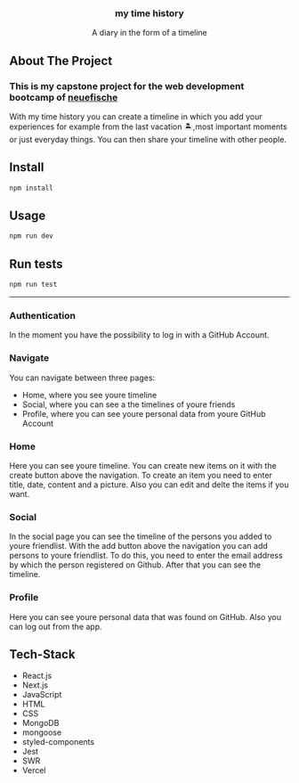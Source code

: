 <div align="center">
  <h3 align="center">my time history</h3>
  <p align="center">
    A diary in the form of a timeline
    <br />
  </p>
</div>

## About The Project
### This is my capstone project for the web development bootcamp of [neuefische](https://www.neuefische.de/)
With my time history you can create a timeline in which you add your experiences for example from the last vacation 🏝,most important moments or just everyday things. 
You can then share your timeline with other people. 

## Install

```sh
npm install
```

## Usage

```sh
npm run dev
```

## Run tests

```sh
npm run test
```
---
### Authentication 
In the moment you have the possibility to log in with a GitHub Account. 
### Navigate 
You can navigate between three pages:
* Home, where you see youre timeline
* Social, where you can see a the timelines of youre friends
* Profile, where you can see youre personal data from youre GitHub Account
### Home 
Here you can see youre timeline. You can create new items on it with the create button above the navigation. 
To create an item you need to enter title, date, content and a picture. 
Also you can edit and delte the items if you want. 
### Social
In the social page you can see the timeline of the persons you added to youre friendlist. 
With the add button above the navigation you can add persons to youre friendlist. 
To do this, you need to enter the email address by which the person registered on Github. 
After that you can see the timeline. 
### Profile
Here you can see youre personal data that was found on GitHub. 
Also you can log out from the app. 

## Tech-Stack

* React.js
* Next.js
* JavaScript
* HTML
* CSS
* MongoDB
* mongoose
* styled-components
* Jest
* SWR
* Vercel

